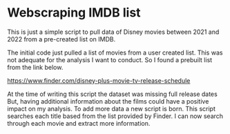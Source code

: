 # Webscraping IMDB list

This is just a simple script to pull data of Disney movies between 2021 and 2022
from a pre-created list on IMDB.  

The initial code just pulled a list of movies from a user created list. 
This was not adequate for the analysis I want to conduct. So I found a 
prebuilt list from the link below. 

https://www.finder.com/disney-plus-movie-tv-release-schedule 

At the time of writing this script the dataset was missing full release dates
But, having additional information about the films could have a positive
impact on my analysis. To add more data a new script is born. This script
searches each title based from the list provided by Finder. I can now search
through each movie and extract more information.
